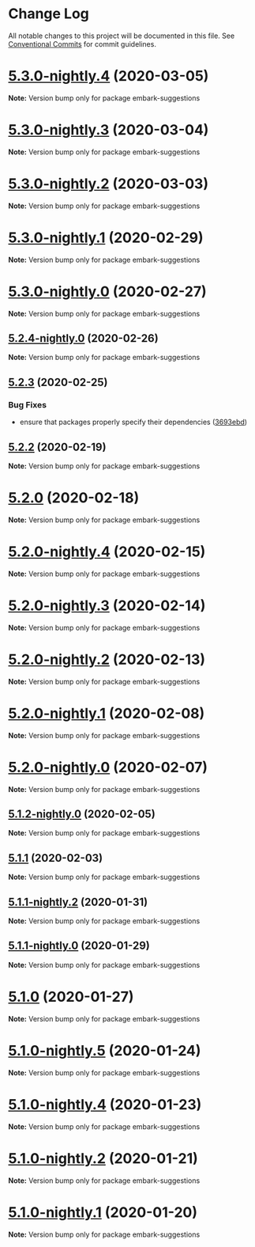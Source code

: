 # Change Log

All notable changes to this project will be documented in this file.
See [Conventional Commits](https://conventionalcommits.org) for commit guidelines.

# [5.3.0-nightly.4](https://github.com/embark-framework/embark/compare/v5.3.0-nightly.3...v5.3.0-nightly.4) (2020-03-05)

**Note:** Version bump only for package embark-suggestions





# [5.3.0-nightly.3](https://github.com/embark-framework/embark/compare/v5.3.0-nightly.2...v5.3.0-nightly.3) (2020-03-04)

**Note:** Version bump only for package embark-suggestions





# [5.3.0-nightly.2](https://github.com/embark-framework/embark/compare/v5.3.0-nightly.1...v5.3.0-nightly.2) (2020-03-03)

**Note:** Version bump only for package embark-suggestions





# [5.3.0-nightly.1](https://github.com/embark-framework/embark/compare/v5.3.0-nightly.0...v5.3.0-nightly.1) (2020-02-29)

**Note:** Version bump only for package embark-suggestions





# [5.3.0-nightly.0](https://github.com/embark-framework/embark/compare/v5.2.4-nightly.0...v5.3.0-nightly.0) (2020-02-27)

**Note:** Version bump only for package embark-suggestions





## [5.2.4-nightly.0](https://github.com/embark-framework/embark/compare/v5.2.3...v5.2.4-nightly.0) (2020-02-26)

**Note:** Version bump only for package embark-suggestions





## [5.2.3](https://github.com/embark-framework/embark/compare/v5.2.3-nightly.1...v5.2.3) (2020-02-25)


### Bug Fixes

* ensure that packages properly specify their dependencies ([3693ebd](https://github.com/embark-framework/embark/commit/3693ebd))





## [5.2.2](https://github.com/embark-framework/embark/compare/v5.2.1...v5.2.2) (2020-02-19)

**Note:** Version bump only for package embark-suggestions





# [5.2.0](https://github.com/embark-framework/embark/compare/v5.2.0-nightly.5...v5.2.0) (2020-02-18)

**Note:** Version bump only for package embark-suggestions





# [5.2.0-nightly.4](https://github.com/embark-framework/embark/compare/v5.2.0-nightly.3...v5.2.0-nightly.4) (2020-02-15)

**Note:** Version bump only for package embark-suggestions





# [5.2.0-nightly.3](https://github.com/embark-framework/embark/compare/v5.2.0-nightly.2...v5.2.0-nightly.3) (2020-02-14)

**Note:** Version bump only for package embark-suggestions





# [5.2.0-nightly.2](https://github.com/embark-framework/embark/compare/v5.2.0-nightly.1...v5.2.0-nightly.2) (2020-02-13)

**Note:** Version bump only for package embark-suggestions





# [5.2.0-nightly.1](https://github.com/embark-framework/embark/compare/v5.2.0-nightly.0...v5.2.0-nightly.1) (2020-02-08)

**Note:** Version bump only for package embark-suggestions





# [5.2.0-nightly.0](https://github.com/embark-framework/embark/compare/v5.1.2-nightly.1...v5.2.0-nightly.0) (2020-02-07)

**Note:** Version bump only for package embark-suggestions





## [5.1.2-nightly.0](https://github.com/embark-framework/embark/compare/v5.1.1...v5.1.2-nightly.0) (2020-02-05)

**Note:** Version bump only for package embark-suggestions





## [5.1.1](https://github.com/embark-framework/embark/compare/v5.1.1-nightly.4...v5.1.1) (2020-02-03)

**Note:** Version bump only for package embark-suggestions





## [5.1.1-nightly.2](https://github.com/embark-framework/embark/compare/v5.1.1-nightly.1...v5.1.1-nightly.2) (2020-01-31)

**Note:** Version bump only for package embark-suggestions





## [5.1.1-nightly.0](https://github.com/embark-framework/embark/compare/v5.1.0...v5.1.1-nightly.0) (2020-01-29)

**Note:** Version bump only for package embark-suggestions





# [5.1.0](https://github.com/embark-framework/embark/compare/v5.1.0-nightly.6...v5.1.0) (2020-01-27)

**Note:** Version bump only for package embark-suggestions





# [5.1.0-nightly.5](https://github.com/embark-framework/embark/compare/v5.1.0-nightly.4...v5.1.0-nightly.5) (2020-01-24)

**Note:** Version bump only for package embark-suggestions





# [5.1.0-nightly.4](https://github.com/embark-framework/embark/compare/v5.1.0-nightly.3...v5.1.0-nightly.4) (2020-01-23)

**Note:** Version bump only for package embark-suggestions





# [5.1.0-nightly.2](https://github.com/embark-framework/embark/compare/v5.1.0-nightly.1...v5.1.0-nightly.2) (2020-01-21)

**Note:** Version bump only for package embark-suggestions





# [5.1.0-nightly.1](https://github.com/embark-framework/embark/compare/v5.1.0-nightly.0...v5.1.0-nightly.1) (2020-01-20)

**Note:** Version bump only for package embark-suggestions
